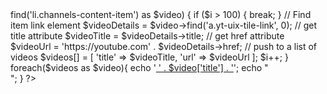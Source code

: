 <?php 

require('simple_html_dom.php');

$html = file_get_html('https://www.youtube.com/user/caseyneistat/videos');

$videos = [];

// Find top ten videos
$i = 1;
foreach ($html->find('li.channels-content-item') as $video) {
        if ($i > 100) {
                break;
        }
 
        // Find item link element 
        $videoDetails = $video->find('a.yt-uix-tile-link', 0);
 
        // get title attribute
        $videoTitle = $videoDetails->title;
 
        // get href attribute
        $videoUrl = 'https://youtube.com' . $videoDetails->href;
 
        // push to a list of videos
        $videos[] = [
                'title' => $videoTitle,
                'url' => $videoUrl
        ];
 
        $i++;
}
 

foreach($videos as $video){
	echo '<a href="' . $video['url'] . '"> ' . $video['title'] . '</a>';
		echo "<br />";
}
?>